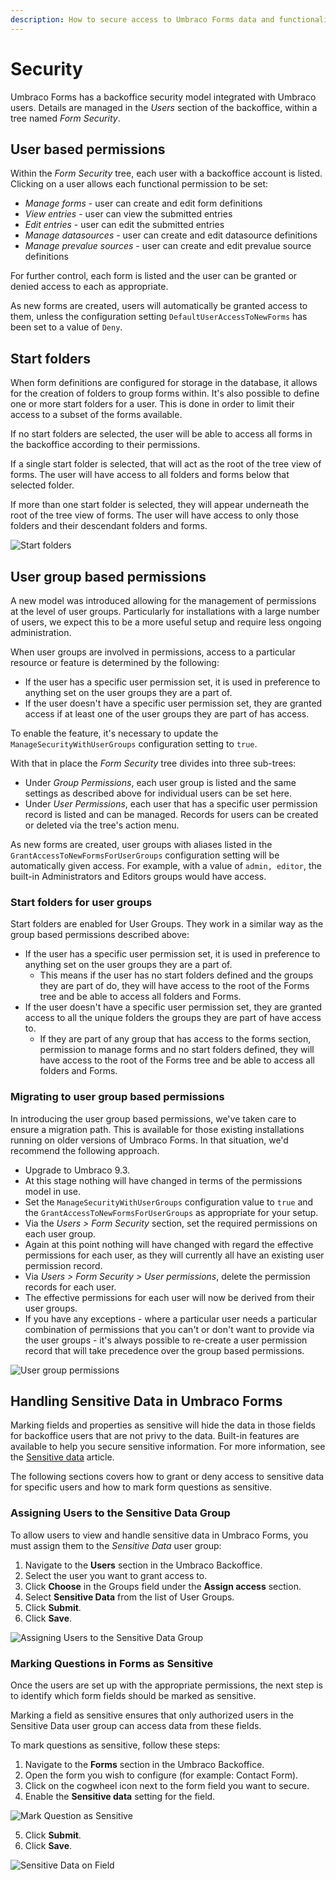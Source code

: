 ```yaml
---
description: How to secure access to Umbraco Forms data and functionality.
---
```


# Security

Umbraco Forms has a backoffice security model integrated with Umbraco users. Details are managed in the _Users_ section of the backoffice, within a tree named _Form Security_.

## User based permissions

Within the _Form Security_ tree, each user with a backoffice account is listed. Clicking on a user allows each functional permission to be set:

* _Manage forms_ - user can create and edit form definitions
* _View entries_ - user can view the submitted entries
* _Edit entries_ - user can edit the submitted entries
* _Manage datasources_ - user can create and edit datasource definitions
* _Manage prevalue sources_ - user can create and edit prevalue source definitions

For further control, each form is listed and the user can be granted or denied access to each as appropriate.

As new forms are created, users will automatically be granted access to them, unless the configuration setting `DefaultUserAccessToNewForms` has been set to a value of `Deny`.

## Start folders

When form definitions are configured for storage in the database, it allows for the creation of folders to group forms within. It's also possible to define one or more start folders for a user. This is done in order to limit their access to a subset of the forms available.

If no start folders are selected, the user will be able to access all forms in the backoffice according to their permissions.

If a single start folder is selected, that will act as the root of the tree view of forms. The user will have access to all folders and forms below that selected folder.

If more than one start folder is selected, they will appear underneath the root of the tree view of forms. The user will have access to only those folders and their descendant folders and forms.

![Start folders](../../../10/umbraco-forms/developer/images/user-start-folders.png)

## User group based permissions

A new model was introduced allowing for the management of permissions at the level of user groups. Particularly for installations with a large number of users, we expect this to be a more useful setup and require less ongoing administration.

When user groups are involved in permissions, access to a particular resource or feature is determined by the following:

* If the user has a specific user permission set, it is used in preference to anything set on the user groups they are a part of.
* If the user doesn't have a specific user permission set, they are granted access if at least one of the user groups they are part of has access.

To enable the feature, it's necessary to update the `ManageSecurityWithUserGroups` configuration setting to `true`.

With that in place the _Form Security_ tree divides into three sub-trees:

* Under _Group Permissions_, each user group is listed and the same settings as described above for individual users can be set here.
* Under _User Permissions_, each user that has a specific user permission record is listed and can be managed. Records for users can be created or deleted via the tree's action menu.

As new forms are created, user groups with aliases listed in the `GrantAccessToNewFormsForUserGroups` configuration setting will be automatically given access. For example, with a value of `admin, editor`, the built-in Administrators and Editors groups would have access.

### Start folders for user groups

Start folders are enabled for User Groups. They work in a similar way as the group based permissions described above:

* If the user has a specific user permission set, it is used in preference to anything set on the user groups they are a part of.
  * This means if the user has no start folders defined and the groups they are part of do, they will have access to the root of the Forms tree and be able to access all folders and Forms.
* If the user doesn't have a specific user permission set, they are granted access to all the unique folders the groups they are part of have access to.
  * If they are part of any group that has access to the forms section, permission to manage forms and no start folders defined, they will have access to the root of the Forms tree and be able to access all folders and Forms.

### Migrating to user group based permissions

In introducing the user group based permissions, we've taken care to ensure a migration path. This is available for those existing installations running on older versions of Umbraco Forms. In that situation, we'd recommend the following approach.

* Upgrade to Umbraco 9.3.
* At this stage nothing will have changed in terms of the permissions model in use.
* Set the `ManageSecurityWithUserGroups` configuration value to `true` and the `GrantAccessToNewFormsForUserGroups` as appropriate for your setup.
* Via the _Users > Form Security_ section, set the required permissions on each user group.
* Again at this point nothing will have changed with regard the effective permissions for each user, as they will currently all have an existing user permission record.
* Via _Users > Form Security > User permissions_, delete the permission records for each user.
* The effective permissions for each user will now be derived from their user groups.
* If you have any exceptions - where a particular user needs a particular combination of permissions that you can't or don't want to provide via the user groups - it's always possible to re-create a user permission record that will take precedence over the group based permissions.

![User group permissions](../../../10/umbraco-forms/developer/images/user-group-permissions.png)

## Handling Sensitive Data in Umbraco Forms

Marking fields and properties as sensitive will hide the data in those fields for backoffice users that are not privy to the data. Built-in features are available to help you secure sensitive information. For more information, see the [Sensitive data](../../umbraco-cms/reference/security/sensitive-data-on-members.md) article.

The following sections covers how to grant or deny access to sensitive data for specific users and how to mark form questions as sensitive.

### Assigning Users to the Sensitive Data Group

To allow users to view and handle sensitive data in Umbraco Forms, you must assign them to the _Sensitive Data_ user group:

1. Navigate to the **Users** section in the Umbraco Backoffice.
2. Select the user you want to grant access to.
3. Click **Choose** in the Groups field under the **Assign access** section.
4. Select **Sensitive Data** from the list of User Groups.
5. Click **Submit**.
6. Click **Save**.

![Assigning Users to the Sensitive Data Group](images/assign-sensitive-data-to-user.png)

### Marking Questions in Forms as Sensitive

Once the users are set up with the appropriate permissions, the next step is to identify which form fields should be marked as sensitive.

Marking a field as sensitive ensures that only authorized users in the Sensitive Data user group can access data from these fields.

To mark questions as sensitive, follow these steps:

1. Navigate to the **Forms** section in the Umbraco Backoffice.
2. Open the form you wish to configure (for example: Contact Form).
3. Click on the cogwheel icon next to the form field you want to secure.
4. Enable the **Sensitive data** setting for the field.

![Mark Question as Sensitive](images/mark-field-as-sensitive.png)

5. Click **Submit**.
6. Click **Save**.

![Sensitive Data on Field](images/sensitive-data-field.png)